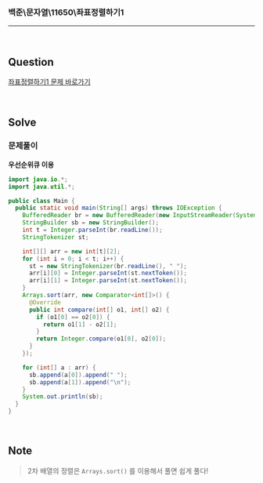### 백준\문자열\11650\좌표정렬하기1

---

<br/>

## Question

[좌표정렬하기1 문제 바로가기](https://www.acmicpc.net/problem/11650)

<br/>

## Solve

### 문제풀이

**우선순위큐 이용**

```java
import java.io.*;
import java.util.*;

public class Main {
  public static void main(String[] args) throws IOException {
    BufferedReader br = new BufferedReader(new InputStreamReader(System.in));
    StringBuilder sb = new StringBuilder();
    int t = Integer.parseInt(br.readLine());
    StringTokenizer st;

    int[][] arr = new int[t][2];
    for (int i = 0; i < t; i++) {
      st = new StringTokenizer(br.readLine(), " ");
      arr[i][0] = Integer.parseInt(st.nextToken());
      arr[i][1] = Integer.parseInt(st.nextToken());
    }
    Arrays.sort(arr, new Comparator<int[]>() {
      @Override
      public int compare(int[] o1, int[] o2) {
        if (o1[0] == o2[0]) {
          return o1[1] - o2[1];
        }
        return Integer.compare(o1[0], o2[0]);
      }
    });

    for (int[] a : arr) {
      sb.append(a[0]).append(" ");
      sb.append(a[1]).append("\n");
    }
    System.out.println(sb);
  }
}
```

<br/>

## Note

> 2차 배열의 정렬은 `Arrays.sort()` 를 이용해서 풀면 쉽게 풀다!
